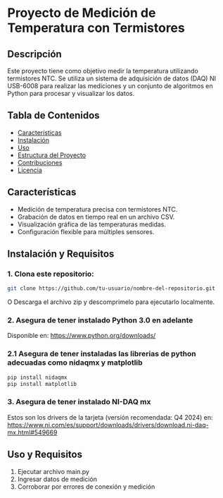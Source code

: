 # Proyecto de Medición de Temperatura con Termistores

## Descripción
Este proyecto tiene como objetivo medir la temperatura utilizando termistores NTC. Se utiliza un sistema de adquisición de datos (DAQ) NI USB-6008 para realizar las mediciones y un conjunto de algoritmos en Python para procesar y visualizar los datos.

## Tabla de Contenidos
- [Características](#características)
- [Instalación](#instalación)
- [Uso](#uso)
- [Estructura del Proyecto](#estructura-del-proyecto)
- [Contribuciones](#contribuciones)
- [Licencia](#licencia)

## Características
- Medición de temperatura precisa con termistores NTC.
- Grabación de datos en tiempo real en un archivo CSV.
- Visualización gráfica de las temperaturas medidas.
- Configuración flexible para múltiples sensores.

## Instalación y Requisitos
### 1. Clona este repositorio:
   ```bash
   git clone https://github.com/tu-usuario/nombre-del-repositorio.git
```
O Descarga el archivo zip y descomprimelo para ejecutarlo localmente.
### 2. Asegura de tener instalado Python 3.0 en adelante
Disponible en: https://www.python.org/downloads/ 
### 2.1 Asegura de tener instaladas las librerias de python adecuadas como nidaqmx y matplotlib
   ```bash
   pip install nidaqmx
   pip install matplotlib
```
### 3. Asegura de tener instalado NI-DAQ mx
Estos son los drivers de la tarjeta (versión recomendada: Q4 2024) en: https://www.ni.com/es/support/downloads/drivers/download.ni-daq-mx.html#549669

## Uso y Requisitos
1. Ejecutar archivo main.py
2. Ingresar datos de medición
3. Corroborar por errores de conexión y medición
   
